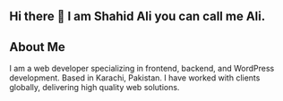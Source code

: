 ## Hi there 👋 I am Shahid Ali you can call me Ali.

## About Me
I am a web developer specializing in frontend, backend, and WordPress development. Based in Karachi, Pakistan. I have worked with clients globally, delivering high quality web solutions.
<!--
**theshahidali/theshahidali** is a ✨ _special_ ✨ repository because its `README.md` (this file) appears on your GitHub profile.

Here are some ideas to get you started:

- 🔭 I’m currently working on ...
- 🌱 I’m currently learning ...
- 👯 I’m looking to collaborate on ...
- 🤔 I’m looking for help with ...
- 💬 Ask me about ...
- 📫 How to reach me: ...
- 😄 Pronouns: ...
- ⚡ Fun fact: ...
-->

